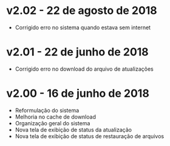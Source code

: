 # v2.02 - 22 de agosto de 2018
- Corrigido erro no sistema quando estava sem internet

# v2.01 - 22 de junho de 2018
- Corrigido erro no download do arquivo de atualizações

# v2.00 - 16 de junho de 2018
- Reformulação do sistema
- Melhoria no cache de download
- Organização geral do sistema
- Nova tela de exibição de status da atualização
- Nova tela de exibição de status de restauração de arquivos

